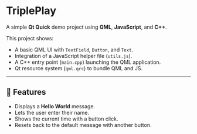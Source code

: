# TriplePlay

A simple **Qt Quick** demo project using **QML**, **JavaScript**, and **C++**.

This project shows:
- A basic QML UI with `TextField`, `Button`, and `Text`.
- Integration of a JavaScript helper file (`utils.js`).
- A C++ entry point (`main.cpp`) launching the QML application.
- Qt resource system (`qml.qrc`) to bundle QML and JS.

---

## 🚀 Features
- Displays a **Hello World** message.
- Lets the user enter their name.
- Shows the current time with a button click.
- Resets back to the default message with another button.

